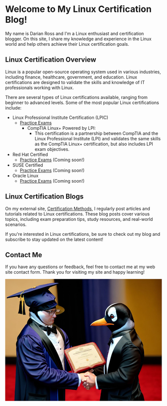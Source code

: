 <link rel="stylesheet" type="text/css" href="style.css">

# Welcome to My Linux Certification Blog!

My name is Darian Ross and I'm a Linux enthusiast and certification blogger. On this site, I share my knowledge and experience in the Linux world and help others achieve their Linux certification goals.

## Linux Certification Overview

Linux is a popular open-source operating system used in various industries, including finance, healthcare, government, and education. Linux certifications are designed to validate the skills and knowledge of IT professionals working with Linux.

There are several types of Linux certifications available, ranging from beginner to advanced levels. Some of the most popular Linux certifications include:

- Linux Professional Institute Certification (LPIC)
  - [Practice Exams](/lpi-exams/exam-listing.md)
    - CompTIA Linux+ Powered by LPI:
      - This certification is a partnership between CompTIA and the Linux Professional Institute (LPI) and validates the same skills as the CompTIA Linux+ certification, but also includes LPI exam objectives.
- Red Hat Certified
  - [Practice Exams](/rh-exams/exam-listing.md)  (Coming soon!)
- SUSE Certified
  - [Practice Exams](/suse-exams/exam-listings.md) (Coming soon!) 
- Oracle Linux
  - [Practice Exams](/oracle-exams/exam-listings.md) (Coming soon!)

## Linux Certification Blogs

On my external site, [Certification Methods](https://www.certificationmethods.com/), I regularly post articles and tutorials related to Linux certifications. These blog posts cover various topics, including exam preparation tips, study resources, and real-world scenarios.

If you're interested in Linux certifications, be sure to check out my blog and subscribe to stay updated on the latest content!

## Contact Me

If you have any questions or feedback, feel free to contact me at my web site contact form. Thank you for visiting my site and happy learning!

![The Graduation](pen-certificate.jpg)
